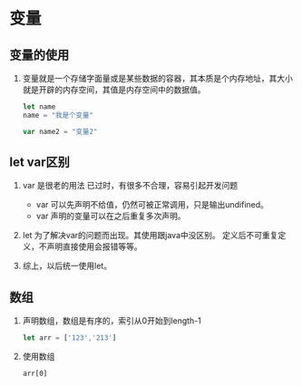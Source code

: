 # 变量

## 变量的使用

1. 变量就是一个存储字面量或是某些数据的容器，其本质是个内存地址，其大小就是开辟的内存空间，其值是内存空间中的数据值。

    ```javaScript
    let name
    name = "我是个变量"

    var name2 = "变量2"
    ```  

## let var区别

1. var 是很老的用法 已过时，有很多不合理，容易引起开发问题
    * var 可以先声明不给值，仍然可被正常调用，只是输出undifined。  
    * var 声明的变量可以在之后重复多次声明。  
2. let 为了解决var的问题而出现。其使用跟java中没区别。 定义后不可重复定义，不声明直接使用会报错等等。  

3. 综上，以后统一使用let。  

## 数组

1. 声明数组，数组是有序的，索引从0开始到length-1

    ```javaScript
    let arr = ['123','213']
    ```  

2. 使用数组  

    ```javaScipt
    arr[0]
    ```  
